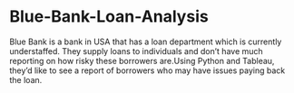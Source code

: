 # Blue-Bank-Loan-Analysis
Blue Bank is a bank in USA that has a loan department which is currently understaffed. 
They supply loans to individuals and don’t have much reporting on how risky these 
borrowers are.Using Python and Tableau, they’d like to see a report of borrowers who may have 
issues paying back the loan.
